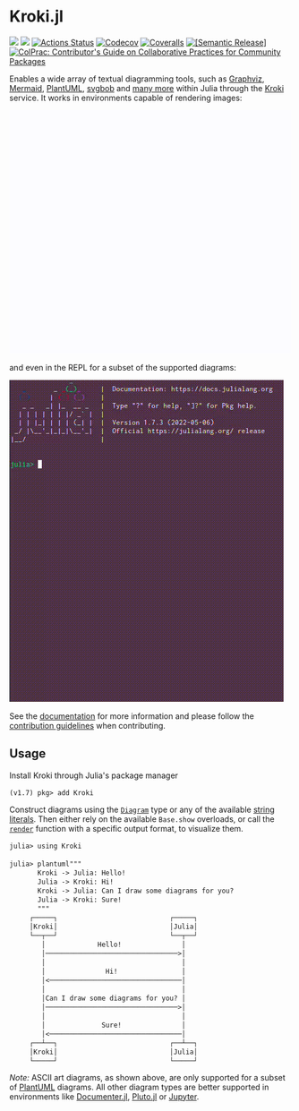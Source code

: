 # Kroki.jl

[![](https://img.shields.io/badge/docs-stable-blue.svg)](https://bauglir.github.io/Kroki.jl/stable)
[![](https://img.shields.io/badge/docs-latest-blue.svg)](https://bauglir.github.io/Kroki.jl/latest)
[![Actions Status](https://github.com/bauglir/Kroki.jl/workflows/CI/badge.svg)](https://github.com/bauglir/Kroki.jl/actions)
[![Codecov](https://codecov.io/gh/bauglir/Kroki.jl/branch/development/graph/badge.svg)](https://codecov.io/gh/bauglir/Kroki.jl)
[![Coveralls](https://coveralls.io/repos/github/bauglir/Kroki.jl/badge.svg?branch=development)](https://coveralls.io/github/bauglir/Kroki.jl?branch=development)
[![[Semantic Release]](https://img.shields.io/badge/%20%20%F0%9F%93%A6%F0%9F%9A%80-semantic--release-e10079.svg)](https://github.com/semantic-release/semantic-release)
[![ColPrac: Contributor's Guide on Collaborative Practices for Community
Packages](https://img.shields.io/badge/ColPrac-Contributor's%20Guide-blueviolet)](https://colprac.sciml.ai/)

Enables a wide array of textual diagramming tools, such as
[Graphviz](https://www.graphviz.org), [Mermaid](https://mermaidjs.github.io),
[PlantUML](https://plantuml.com),
[svgbob](https://ivanceras.github.io/content/Svgbob.html) and [many
more](https://kroki.io/#support) within Julia through the
[Kroki](https://kroki.io) service. It works in environments capable of
rendering images:

![Kroki Pluto Demo](./docs/src/kroki-demo-pluto.gif)

and even in the REPL for a subset of the supported diagrams:

![Kroki REPL Demo](./docs/src/kroki-demo-repl.gif)

See the [documentation](https://bauglir.github.io/Kroki.jl/stable) for more
information and please follow the [contribution guidelines](CONTRIBUTING.md)
when contributing.

## Usage

Install Kroki through Julia's package manager

```
(v1.7) pkg> add Kroki
```

Construct diagrams using the
[`Diagram`](https://bauglir.github.io/Kroki.jl/stable/api/#Kroki.Diagram) type
or any of the available [string
literals](https://bauglir.github.io/Kroki.jl/stable/api/#String-Literals). Then
either rely on the available `Base.show` overloads, or call the
[`render`](https://bauglir.github.io/Kroki.jl/stable/api/#Kroki.render)
function with a specific output format, to visualize them.

```
julia> using Kroki

julia> plantuml"""
       Kroki -> Julia: Hello!
       Julia -> Kroki: Hi!
       Kroki -> Julia: Can I draw some diagrams for you?
       Julia -> Kroki: Sure!
       """
     ┌─────┐                            ┌─────┐
     │Kroki│                            │Julia│
     └──┬──┘                            └──┬──┘
        │             Hello!               │
        │─────────────────────────────────>│
        │                                  │
        │               Hi!                │
        │<─────────────────────────────────│
        │                                  │
        │Can I draw some diagrams for you? │
        │─────────────────────────────────>│
        │                                  │
        │              Sure!               │
        │<─────────────────────────────────│
     ┌──┴──┐                            ┌──┴──┐
     │Kroki│                            │Julia│
     └─────┘                            └─────┘
```

_Note:_ ASCII art diagrams, as shown above, are only supported for a subset of
[PlantUML](https://plantuml.com) diagrams. All other diagram types are better
supported in environments like
[Documenter.jl](https://juliadocs.github.io/Documenter.jl/stable),
[Pluto.jl](https://github.com/fonsp/Pluto.jl) or
[Jupyter](https://jupyter.org).
